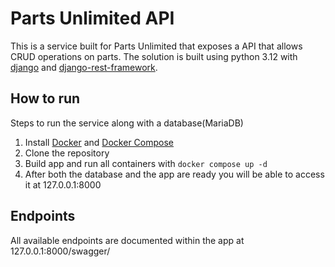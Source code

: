 # Parts Unlimited API
This is a service built for Parts Unlimited that exposes a API that allows CRUD operations on parts.
The solution is built using python 3.12 with [django](https://www.djangoproject.com/) and [django-rest-framework](https://www.django-rest-framework.org/).
## How to run

Steps to run the service along with a database(MariaDB)

1. Install [Docker](https://docs.docker.com/engine/install/) and [Docker Compose](https://docs.docker.com/compose/install/)
1. Clone the repository
1. Build app and run all containers with `docker compose up -d`
1. After both the database and the app are ready you will be able to access it at 127.0.0.1:8000 

## Endpoints
All available endpoints are documented within the app at 127.0.0.1:8000/swagger/
